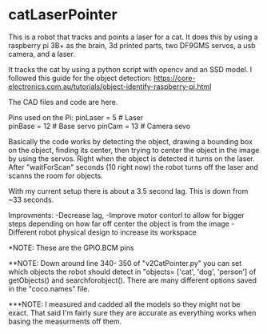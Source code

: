 # catLaserPointer
This is a robot that tracks and points a laser for a cat.
It does this by using a raspberry pi 3B+ as the brain, 3d printed parts, two DF9GMS servos, a usb camera, and a laser.

It tracks the cat by using a python script with opencv and an SSD model. 
I followed this guide for the object detection: https://core-electronics.com.au/tutorials/object-identify-raspberry-pi.html 

The CAD files and code are here. 

Pins used on the Pi: 
  pinLaser = 5    # Laser     
  pinBase = 12    # Base servo
  pinCam = 13     # Camera sevo


Basically the code works by detecting the object, drawing a bounding box on the object, finding its center, then trying to center the object in the image by using the servos. 
Right when the object is detected it turns on the laser. 
After "waitForScan" seconds (10 right now) the robot turns off the laser and scanns the room for objects. 


With my current setup there is about a 3.5 second lag. This is down from ~33 seconds.

Improvments:
  -Decrease lag, 
  -Improve motor contorl to allow for bigger steps depending on how far off center the object is from the image
  -Different robot physical design to increase its workspace


*NOTE: These are the GPIO.BCM pins

**NOTE: Down around line 340- 350 of "v2CatPointer.py" you can set which objects the robot should detect in "objects= ['cat', 'dog', 'person'] of getObjects() and searchforobject(). There are many different options saved in the "coco.names" file. 

***NOTE: I measured and cadded all the models so they might not be exact. That said I'm fairly sure they are accurate as everything works when basing the measurments off them.
